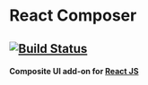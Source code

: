 # React Composer
[![Build Status](https://travis-ci.org/denis-itskovich/react-composer.svg?branch=master)](https://travis-ci.org/denis-itskovich/react-composer) 
---
#### Composite UI add-on for [React JS](https://facebook.github.io/react/)
